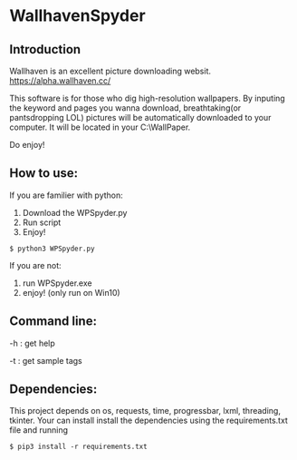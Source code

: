 # WallhavenSpyder
## Introduction
 Wallhaven is an excellent picture downloading websit. https://alpha.wallhaven.cc/

 This software is for those who dig high-resolution wallpapers. By inputing the keyword and pages you wanna download,    breathtaking(or pantsdropping LOL) pictures will be automatically downloaded to your computer. 
 It will be located in your C:\WallPaper. 

 Do enjoy!

## How to use:
If you are familier with python:
 1. Download the WPSpyder.py
 2. Run script
 3. Enjoy!
   ```
  $ python3 WPSpyder.py
  ```
  
If you are not:
1. run WPSpyder.exe
2. enjoy!
(only run on Win10)

## Command line:
 -h : get help
 
 -t : get sample tags

## Dependencies:
  This project depends on os, requests, time, progressbar, lxml, threading, tkinter.
  Your can install install the dependencies using the requirements.txt file and running
  ```
  $ pip3 install -r requirements.txt
  ```
  

